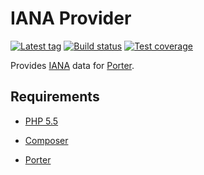 IANA Provider
=============

[![Latest tag][Version image]][Releases]
[![Build status][Build image]][Build]
[![Test coverage][Coverage image]][Coverage]

Provides [IANA](http://iana.org) data for [Porter][Porter].

Requirements
------------

- [PHP 5.5](http://php.net)
- [Composer](http://getcomposer.org)
- [Porter][Porter]


  [Porter]: https://github.com/ScriptFUSION/Porter
  [Releases]: https://github.com/ScriptFUSION/Provider/IANA
  [Version image]: http://img.shields.io/github/tag/Provider/IANA.svg "Latest tag"
  [Build]: http://travis-ci.org/Provider/IANA
  [Build image]: http://img.shields.io/travis/Provider/IANA.svg "Build status"
  [Coverage]: https://coveralls.io/github/Provider/IANA?branch=master
  [Coverage image]: https://coveralls.io/repos/Provider/IANA/badge.svg?branch=master&service=github "Test coverage"
